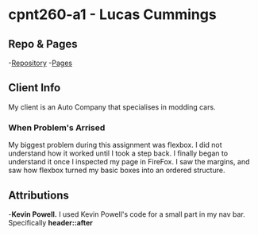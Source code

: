 # cpnt260-a1 - Lucas Cummings

## Repo & Pages
-[Repository](https://github.com/lucas-cq/cpnt260-a1)
-[Pages](https://lucas-cq.github.io/cpnt260-a1/)

## Client Info
My client is an Auto Company that specialises in modding cars.

### When Problem's Arrised
My biggest problem during this assignment was flexbox. I did not understand how it worked until I took a step back.
I finally began to understand it once I inspected my page in FireFox. I saw the margins, and saw how flexbox turned my basic
boxes into an ordered structure.

## Attributions
-**Kevin Powell.** I used Kevin Powell's code for a small part in my nav bar. Specifically **header::after**